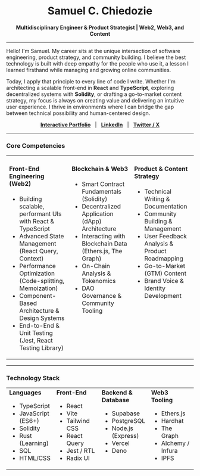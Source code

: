 <div align="center">

# Samuel C. Chiedozie

**Multidisciplinary Engineer & Product Strategist | Web2, Web3, and Content**

</div>

---

Hello! I'm Samuel. My career sits at the unique intersection of software engineering, product strategy, and community building. I believe the best technology is built with deep empathy for the people who use it, a lesson I learned firsthand while managing and growing online communities.

Today, I apply that principle to every line of code I write. Whether I'm architecting a scalable front-end in **React** and **TypeScript**, exploring decentralized systems with **Solidity**, or drafting a go-to-market content strategy, my focus is always on creating value and delivering an intuitive user experience. I thrive in environments where I can bridge the gap between technical possibility and human-centered design.

<div align="center">

[**Interactive Portfolio**](https://YOUR_PORTFOLIO_URL.com) &nbsp;&nbsp;|&nbsp;&nbsp; [**LinkedIn**](https://www.linkedin.com/in/samuelchimmy1) &nbsp;&nbsp;|&nbsp;&nbsp; [**Twitter / X**](https://x.com/MetisCharter)

</div>

---

### **Core Competencies**

<table>
  <tr valign="top">
    <td width="33%">
      <h4>Front-End Engineering (Web2)</h4>
      <ul>
        <li>Building scalable, performant UIs with React & TypeScript</li>
        <li>Advanced State Management (React Query, Context)</li>
        <li>Performance Optimization (Code-splitting, Memoization)</li>
        <li>Component-Based Architecture & Design Systems</li>
        <li>End-to-End & Unit Testing (Jest, React Testing Library)</li>
      </ul>
    </td>
    <td width="33%">
      <h4>Blockchain & Web3</h4>
      <ul>
        <li>Smart Contract Fundamentals (Solidity)</li>
        <li>Decentralized Application (dApp) Architecture</li>
        <li>Interacting with Blockchain Data (Ethers.js, The Graph)</li>
        <li>On-Chain Analysis & Tokenomics</li>
        <li>DAO Governance & Community Tooling</li>
      </ul>
    </td>
    <td width="33%">
      <h4>Product & Content Strategy</h4>
      <ul>
        <li>Technical Writing & Documentation</li>
        <li>Community Building & Management</li>
        <li>User Feedback Analysis & Product Roadmapping</li>
        <li>Go-to-Market (GTM) Content</li>
        <li>Brand Voice & Identity Development</li>
      </ul>
    </td>
  </tr>
</table>

---

### **Technology Stack**

<table>
  <tr valign="top">
    <td width="25%">
      <strong>Languages</strong>
      <ul>
        <li>TypeScript</li>
        <li>JavaScript (ES6+)</li>
        <li>Solidity</li>
        <li>Rust (Learning)</li>
        <li>SQL</li>
        <li>HTML/CSS</li>
      </ul>
    </td>
    <td width="25%">
      <strong>Front-End</strong>
      <ul>
        <li>React</li>
        <li>Vite</li>
        <li>Tailwind CSS</li>
        <li>React Query</li>
        <li>Jest / RTL</li>
        <li>Radix UI</li>
      </ul>
    </td>
    <td width="25%">
      <strong>Backend & Database</strong>
      <ul>
        <li>Supabase</li>
        <li>PostgreSQL</li>
        <li>Node.js (Express)</li>
        <li>Vercel</li>
        <li>Deno</li>
      </ul>
    </td>
    <td width="25%">
      <strong>Web3 Tooling</strong>
      <ul>
        <li>Ethers.js</li>
        <li>Hardhat</li>
        <li>The Graph</li>
        <li>Alchemy / Infura</li>
        <li>IPFS</li>
      </ul>
    </td>
  </tr>
</table>
